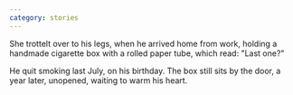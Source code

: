 ```yaml
---
category: stories
---
```

She trottelt over to his legs, when he arrived home from work, holding a handmade cigarette box with a rolled paper tube, which read: "Last one?"

He quit smoking last July, on his birthday.
The box still sits by the door, a year later, unopened, waiting to warm his heart.
